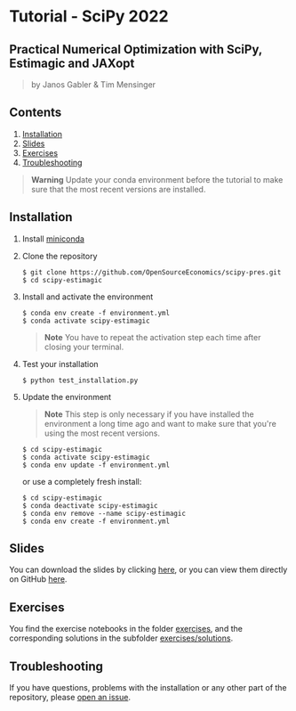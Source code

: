 # Tutorial - SciPy 2022

## Practical Numerical Optimization with SciPy, Estimagic and JAXopt

> by Janos Gabler & Tim Mensinger

## Contents

1. [Installation](#installation)
1. [Slides](#slides)
1. [Exercises](#exercises)
1. [Troubleshooting](#troubleshooting)

> **Warning** Update your conda environment before the tutorial to make sure that the
> most recent versions are installed.

## Installation

1. Install [miniconda](https://docs.conda.io/en/latest/miniconda.html)

1. Clone the repository

   ```console
   $ git clone https://github.com/OpenSourceEconomics/scipy-pres.git
   $ cd scipy-estimagic
   ```

1. Install and activate the environment

   ```console
   $ conda env create -f environment.yml
   $ conda activate scipy-estimagic
   ```

   > **Note** You have to repeat the activation step each time after closing your
   > terminal.

1. Test your installation

   ```console
   $ python test_installation.py
   ```

1. Update the environment

   > **Note** This step is only necessary if you have installed the environment a long
   > time ago and want to make sure that you're using the most recent versions.

   ```consolse
   $ cd scipy-estimagic
   $ conda activate scipy-estimagic
   $ conda env update -f environment.yml
   ```

   or use a completely fresh install:

   ```console
   $ cd scipy-estimagic
   $ conda deactivate scipy-estimagic
   $ conda env remove --name scipy-estimagic
   $ conda env create -f environment.yml
   ```

## Slides

You can download the slides by clicking
[here](https://github.com/OpenSourceEconomics/scipy-estimagic/raw/main/slides.pdf), or
you can view them directly on GitHub
[here](https://github.com/OpenSourceEconomics/scipy-estimagic/blob/main/slides.pdf).

## Exercises

You find the exercise notebooks in the folder
[exercises](https://github.com/OpenSourceEconomics/scipy-estimagic/tree/main/exercises),
and the corresponding solutions in the subfolder
[exercises/solutions](https://github.com/OpenSourceEconomics/scipy-estimagic/tree/main/exercises/solutions).

## Troubleshooting

If you have questions, problems with the installation or any other part of the
repository, please
[open an issue](https://github.com/OpenSourceEconomics/scipy-estimagic/issues).
